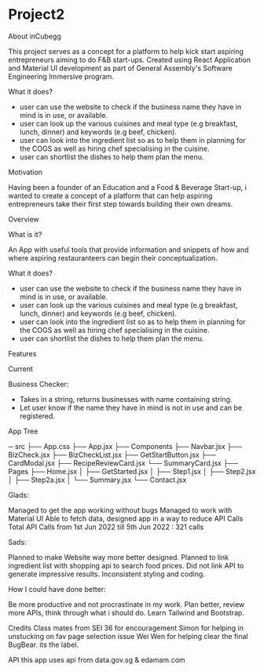 # Project2


About inCubegg

This project serves as a concept for a platform to help kick start aspiring entrepreneurs aiming to do F&B start-ups.
Created using React Application and Material UI development as part of General Assembly's Software Engineering Immersive program.


What it does?

- user can use the website to check if the business name they have in mind is in use, or available.
- user can look up the various cuisines and meal type (e.g breakfast, lunch, dinner) and keywords (e.g beef, chicken).
- user can look into the ingredient list so as to help them in planning for the COGS as well as hiring chef specialising in the cuisine.
- user can shortlist the dishes to help them plan the menu.




Motivation

Having been a founder of an Education and a Food & Beverage Start-up, i wanted to create a concept of a platform that can help aspiring entrepreneurs take their first step towards building their own dreams.   

Overview

What is it?

An App with useful tools that provide information and snippets of how and where aspiring restauranteers can begin their conceptualization.

What it does?

- user can use the website to check if the business name they have in mind is in use, or available.
- user can look up the various cuisines and meal type (e.g breakfast, lunch, dinner) and keywords (e.g beef, chicken).
- user can look into the ingredient list so as to help them in planning for the COGS as well as hiring chef specialising in the cuisine.
- user can shortlist the dishes to help them plan the menu.


Features

Current

Business Checker:
  - Takes in a string, returns businesses with name containing string.
  - Let user know if the name they have in mind is not in use and can be registered.

App Tree

─ src
├── App.css
├── App.jsx
├── Components
   ├── Navbar.jsx
   ├── BizCheck.jsx
   ├── BizCheckList.jsx
   ├── GetStartButton.jsx
   ├── CardModal.jsx
   ├── RecipeReviewCard.jsx
   └── SummaryCard.jsx
├── Pages
   ├── Home.jsx
   │
   ├── GetStarted.jsx
   │  ├── Step1.jsx
   │  ├── Step2.jsx
   │  ├── Step2a.jsx
   │  └── Summary.jsx
   └── Contact.jsx
   
       



Glads:

Managed to get the app working without bugs
Managed to work with Material UI
Able to fetch data, designed app in a way to reduce API Calls 
Total API Calls from 1st Jun 2022 till 5th Jun 2022 : 321 calls

Sads:

Planned to make Website way more better designed.
Planned to link ingredient list with shopping api to search food prices.
Did not link API to generate impressive results.
Inconsistent styling and coding.

How I could have done better:

Be more productive and not procrastinate in my work. 
Plan better, review more APIs, think through what i should do.
Learn Tailwind and Bootstrap.


Credits
Class mates from SEI 36 for encouragement
Simon for helping in unstucking on fav page selection issue
Wei Wen for helping clear the final BugBear. its the label.

API
this app uses api from data.gov.sg & edamam.com

